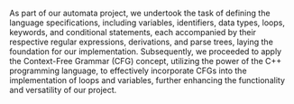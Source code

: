 As part of our automata project, we undertook the task of defining the language specifications, including variables, identifiers, data types, loops, keywords, and conditional statements, each accompanied by their respective regular expressions, derivations, and parse trees, laying the foundation for our implementation. Subsequently, we proceeded to apply the Context-Free Grammar (CFG) concept, utilizing the power of the C++ programming language, to effectively incorporate CFGs into the implementation of loops and variables, further enhancing the functionality and versatility of our project.
